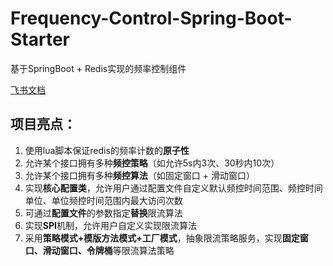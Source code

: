 # Frequency-Control-Spring-Boot-Starter

基于SpringBoot + Redis实现的频率控制组件

[飞书文档](https://ocn5kp8vpe7g.feishu.cn/wiki/Rwhgw4jquigTdlklbhCcMYiRnzh?from=from_copylink)

## 项目亮点：
1. 使用lua脚本保证redis的频率计数的**原子性**
2. 允许某个接口拥有多种**频控策略**（如允许5s内3次、30秒内10次）
3. 允许某个接口拥有多种**频控算法**（如固定窗口 + 滑动窗口）
4. 实现**核心配置类**，允许用户通过配置文件自定义默认频控时间范围、频控时间单位、单位频控时间范围内最大访问次数
5. 可通过**配置文件**的参数指定**替换**限流算法
6. 实现**SPI**机制，允许用户自定义实现限流算法
7. 采用**策略模式+模版方法模式+工厂模式**，抽象限流策略服务，实现**固定窗口、滑动窗口、令牌桶**等限流算法策略